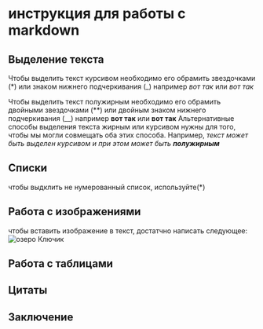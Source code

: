 # инструкция для работы с markdown

## Выделение текста

Чтобы выделить текст курсивом необходимо его обрамить звездочками (*) или знаком нижнего подчеркивания (_) например *вот так* или _вот так_

Чтобы выделить текст полужирным необходимо его обрамить двойными звездочками (**) или двойным знаком нижнего подчеркивания (__) например **вот так** или __вот так__
Альтернативные способы выделения текста жирным или курсивом нужны для того, чтобы мы могли совмещать оба этих способа. Например,  _текст может быть выделен курсивом и при этом может быть **полужирным**_

## Списки
чтобы выдклить не нумерованный список, используйте(*)

## Работа с изображениями
чтобы вставить изображение в текст, достатчно написать следующее:
![озеро Ключик](klyochik.jpg)

## Работа с таблицами

## Цитаты

## Заключение